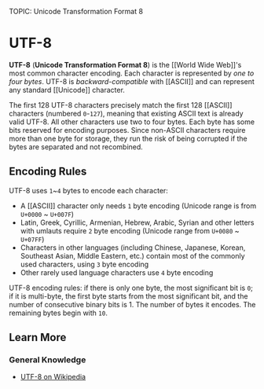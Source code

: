TOPIC: Unicode Transformation Format 8

# UTF-8

**UTF-8** (**Unicode Transformation Format 8**) is the [[World Wide Web]]'s most common character
encoding. Each character is represented by *one to four bytes*. UTF-8 is *backward-compatible* with
[[ASCII]] and can represent any standard [[Unicode]] character.

The first 128 UTF-8 characters precisely match the first 128 [[ASCII]] characters (numbered `0`-`127`),
meaning that existing ASCII text is already valid UTF-8. All other characters use two to four bytes.
Each byte has some bits reserved for encoding purposes. Since non-ASCII characters require more than
one byte for storage, they run the risk of being corrupted if the bytes are separated and not recombined.

## Encoding Rules

UTF-8 uses `1`~`4` bytes to encode each character:

- A [[ASCII]] character only needs `1` byte encoding (Unicode range is from `U+0000` ~ `U+007F`)
- Latin, Greek, Cyrillic, Armenian, Hebrew, Arabic, Syrian and other letters with umlauts require `2`
  byte encoding (Unicode range from `U+0080` ~ `U+07FF`)
- Characters in other languages (including Chinese, Japanese, Korean, Southeast Asian, Middle Eastern,
  etc.) contain most of the commonly used characters, using `3` byte encoding
- Other rarely used language characters use `4` byte encoding

UTF-8 encoding rules: if there is only one byte, the most significant bit is `0`; if it is multi-byte,
the first byte starts from the most significant bit, and the number of consecutive binary bits is 1.
The number of bytes it encodes. The remaining bytes begin with `10`.

## Learn More

### General Knowledge

- [UTF-8 on Wikipedia](https://en.wikipedia.org/wiki/UTF-8)
